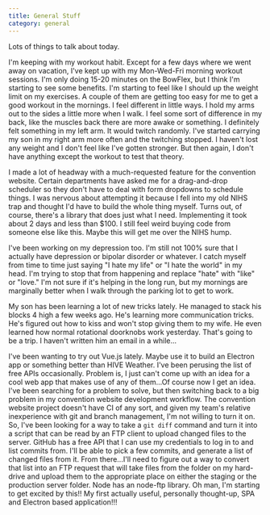 ```yaml
---
title: General Stuff
category: general
---
```

Lots of things to talk about today.

I'm keeping with my workout habit. Except for a few days where we went away on vacation, I've kept up with my Mon-Wed-Fri morning workout sessions. I'm only doing 15-20 minutes on the BowFlex, but I think I'm starting to see some benefits. I'm starting to feel like I should up the weight limit on my exercises. A couple of them are getting too easy for me to get a good workout in the mornings. I feel different in little ways. I hold my arms out to the sides a little more when I walk. I feel some sort of difference in my back, like the muscles back there are more awake or something. I definitely felt something in my left arm. It would twitch randomly. I've started carrying my son in my right arm more often and the twitching stopped. I haven't lost any weight and I don't feel like I've gotten stronger. But then again, I don't have anything except the workout to test that theory.

I made a lot of headway with a much-requested feature for the convention website. Certain departments have asked me for a drag-and-drop scheduler so they don't have to deal with form dropdowns to schedule things. I was nervous about attempting it because I fell into my old NIHS trap and thought I'd have to build the whole thing myself. Turns out, of course, there's a library that does just what I need. Implementing it took about 2 days and less than $100. I still feel weird buying code from someone else like this. Maybe this will get me over the NIHS hump.

I've been working on my depression too. I'm still not 100% sure that I actually have depression or bipolar disorder or whatever. I catch myself from time to time just saying "I hate my life" or "I hate the world" in my head. I'm trying to stop that from happening and replace "hate" with "like" or "love." I'm not sure if it's helping in the long run, but my mornings are marginally better when I walk through the parking lot to get to work.

My son has been learning a lot of new tricks lately. He managed to stack his blocks 4 high a few weeks ago. He's learning more communication tricks. He's figured out how to kiss and won't stop giving them to my wife. He even learned how normal rotational doorknobs work yesterday. That's going to be a trip. I haven't written him an email in a while...

I've been wanting to try out Vue.js lately. Maybe use it to build an Electron app or something better than HIVE Weather. I've been perusing the list of free APIs occasionally. Problem is, I just can't come up with an idea for a cool web app that makes use of any of them...Of course now I get an idea. I've been searching for a problem to solve, but then switching back to a big problem in my convention website development workflow. The convention website project doesn't have CI of any sort, and given my team's relative inexperience with git and branch management, I'm not willing to turn it on. So, I've been looking for a way to take a `git diff` command and turn it into a script that can be read by an FTP client to upload changed files to the server. GitHub has a free API that I can use my credentials to log in to and list commits from. I'll be able to pick a few commits, and generate a list of changed files from it. From there...I'll need to figure out a way to convert that list into an FTP request that will take files from the folder on my hard-drive and upload them to the appropriate place on either the staging or the production server folder. Node has an node-ftp library. Oh man, I'm starting to get excited by this!! My first actually useful, personally thought-up, SPA and Electron based application!!!